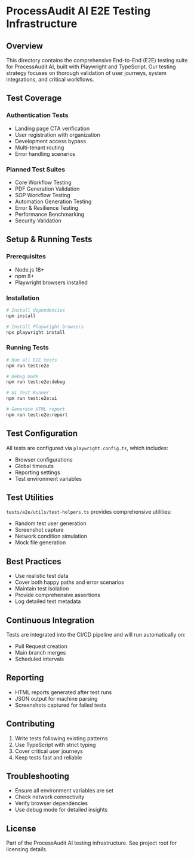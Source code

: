 # ProcessAudit AI E2E Testing Infrastructure

## Overview

This directory contains the comprehensive End-to-End (E2E) testing suite for ProcessAudit AI, built with Playwright and TypeScript. Our testing strategy focuses on thorough validation of user journeys, system integrations, and critical workflows.

## Test Coverage

### Authentication Tests
- Landing page CTA verification
- User registration with organization
- Development access bypass
- Multi-tenant routing
- Error handling scenarios

### Planned Test Suites
- Core Workflow Testing
- PDF Generation Validation
- SOP Workflow Testing
- Automation Generation Testing
- Error & Resilience Testing
- Performance Benchmarking
- Security Validation

## Setup & Running Tests

### Prerequisites
- Node.js 18+
- npm 8+
- Playwright browsers installed

### Installation
```bash
# Install dependencies
npm install

# Install Playwright browsers
npx playwright install
```

### Running Tests

```bash
# Run all E2E tests
npm run test:e2e

# Debug mode
npm run test:e2e:debug

# UI Test Runner
npm run test:e2e:ui

# Generate HTML report
npm run test:e2e:report
```

## Test Configuration

All tests are configured via `playwright.config.ts`, which includes:
- Browser configurations
- Global timeouts
- Reporting settings
- Test environment variables

## Test Utilities

`tests/e2e/utils/test-helpers.ts` provides comprehensive utilities:
- Random test user generation
- Screenshot capture
- Network condition simulation
- Mock file generation

## Best Practices

- Use realistic test data
- Cover both happy paths and error scenarios
- Maintain test isolation
- Provide comprehensive assertions
- Log detailed test metadata

## Continuous Integration

Tests are integrated into the CI/CD pipeline and will run automatically on:
- Pull Request creation
- Main branch merges
- Scheduled intervals

## Reporting

- HTML reports generated after test runs
- JSON output for machine parsing
- Screenshots captured for failed tests

## Contributing

1. Write tests following existing patterns
2. Use TypeScript with strict typing
3. Cover critical user journeys
4. Keep tests fast and reliable

## Troubleshooting

- Ensure all environment variables are set
- Check network connectivity
- Verify browser dependencies
- Use debug mode for detailed insights

## License

Part of the ProcessAudit AI testing infrastructure. 
See project root for licensing details.